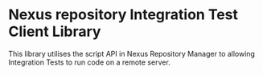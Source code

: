 # Nexus repository Integration Test Client Library
This library utilises the script API in Nexus Repository Manager to allowing Integration Tests to run
code on a remote server.